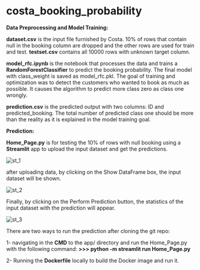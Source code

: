 # costa_booking_probability

**Data Preprocessing and Model Training:**

**dataset.csv** is the input file furnished by Costa. 10% of rows that contain null in the booking column are dropped and the other rows are used for train and test. **testset.csv** contains all 10000 rows with unknown target column.

**model_rfc.ipynb** is the notebook that processes the data and trains a **RandomForestClassifier** to predict the booking probability. The final model with class_weight is saved as model_rfc.pkl. The goal of training and optimization was to detect the customers who wanted to book as much as possible. It causes the algorithm to predict more class zero as class one wrongly.

**prediction.csv** is the predicted output with two columns: ID and predicted_booking. The total number of predicted class one should be more than the reality as it is explained in the model training goal.

**Prediction:**

**Home_Page.py** is for testing the 10% of rows with null booking using a **Streamlit** app to upload the input dataset and get the predictions.

![st_1](https://github.com/samedhsh/costa_booking_probability/assets/80158302/ee4e94ff-a9d2-4f75-81e3-a0d88fb5eb57)

after uploading data, by clicking on the Show DataFrame box, the input dataset will be shown. 

![st_2](https://github.com/samedhsh/costa_booking_probability/assets/80158302/23311706-41ec-4c42-827c-5329b7cc02eb)

Finally, by clicking on the Perform Prediction button, the statistics of the input dataset with the prediction will appear.

![st_3](https://github.com/samedhsh/costa_booking_probability/assets/80158302/1fdaf7ce-68a3-4690-b054-5ac7deebbe31)


There are two ways to run the prediction after cloning the git repo:

1- navigating in the **CMD** to the app/ directory and run the Home_Page.py with the following command:
            **>>>  python -m streamlit run Home_Page.py**

2- Running the **Dockerfile** locally to build the Docker image and run it.




